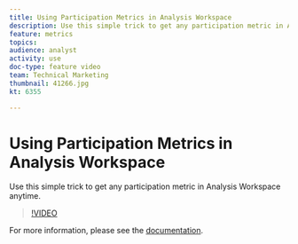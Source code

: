 ```yaml
---
title: Using Participation Metrics in Analysis Workspace
description: Use this simple trick to get any participation metric in Analysis Workspace anytime.
feature: metrics
topics: 
audience: analyst
activity: use
doc-type: feature video
team: Technical Marketing
thumbnail: 41266.jpg
kt: 6355

---
```


# Using Participation Metrics in Analysis Workspace

Use this simple trick to get any participation metric in Analysis Workspace anytime.

>[!VIDEO](https://video.tv.adobe.com/v/41266/?quality=12&learn=on)

For more information, please see the [documentation](https://docs.adobe.com/content/help/en/analytics/components/calculated-metrics/calcmetric-workflow/participation-metric.html).
